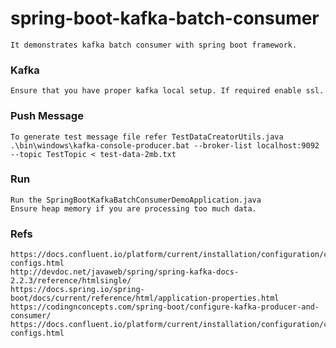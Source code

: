 # spring-boot-kafka-batch-consumer
    It demonstrates kafka batch consumer with spring boot framework.

### Kafka
    Ensure that you have proper kafka local setup. If required enable ssl.

### Push Message
    To generate test message file refer TestDataCreatorUtils.java
    .\bin\windows\kafka-console-producer.bat --broker-list localhost:9092 --topic TestTopic < test-data-2mb.txt

### Run
    Run the SpringBootKafkaBatchConsumerDemoApplication.java
    Ensure heap memory if you are processing too much data.

### Refs
    https://docs.confluent.io/platform/current/installation/configuration/consumer-configs.html
    http://devdoc.net/javaweb/spring/spring-kafka-docs-2.2.3/reference/htmlsingle/
	https://docs.spring.io/spring-boot/docs/current/reference/html/application-properties.html
	https://codingnconcepts.com/spring-boot/configure-kafka-producer-and-consumer/
	https://docs.confluent.io/platform/current/installation/configuration/consumer-configs.html
